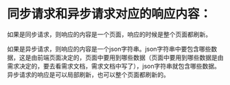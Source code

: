 # 同步请求和异步请求对应的响应内容：

如果是同步请求，则响应的内容是一个页面，响应的时候是整个页面都刷新。

如果是异步请求，则响应的内容是一个json字符串。json字符串中要包含哪些数据，这是由前端页面决定的，页面中要用到哪些数据（页面中要用到哪些数据是由需求决定的，要去看需求文档，需求文档中写了），json字符串就包含哪些数据。异步请求的响应是可以局部刷新，也可以整个页面都刷新的。

